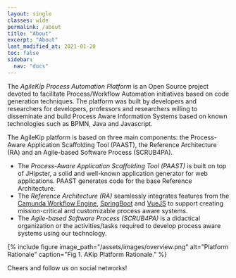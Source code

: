 ```yaml
---
layout: single
classes: wide
permalink: /about
title: "About"
excerpt: "About"
last_modified_at: 2021-01-20
toc: false
sidebar:
  nav: "docs"
---
```


The _AgileKip Process Automation Platform_ is an Open Source project devoted to facilitate Process/Workflow Automation initiatives based on code generation techniques.
The platform was built by developers and researchers for developers, professors and researchers willing to disseminate and build Process Aware Information Systems based on known technologies such as BPMN, Java and Javascript.

The AgileKip platform is based on three main components: the Process-Aware Application Scaffolding Tool (PAAST), the Reference Architecture (RA) and an Agile-based Software Process (SCRUB4PA).

- The _Process-Aware Application Scaffolding Tool (PAAST)_ is built on top of JHipster, a solid and well-known application generator for web applications. PAAST generates code for the base Reference Architecture.
- The _Reference Architecture (RA)_ seamlessly integrates features from the [Camunda Workflow Engine](https://camunda.com/), [SpringBoot](https://spring.io/) and [VueJS](https://vuetifyjs.com/en/) to support creating mission-critical and customizable process aware systems.
- The _Agile-based Software Process (SCRUB4PA)_ is a didactical organization or the activities/tasks required to develop process aware systems using our technology.

{% include figure image_path="/assets/images/overview.png" alt="Platform Rationale" caption="Fig 1. AKip Platform Rationale." %}

Cheers and follow us on social networks!
